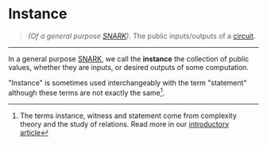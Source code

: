 # Instance
> *(Of a general purpose [SNARK](./snark.md))*. The public inputs/outputs of a [circuit](./circuit.md).
---

In a general purpose [SNARK](./snark.md), we call the **instance** the collection of public values, whether they are inputs, or desired outputs of some computation.

"Instance" is sometimes used interchangeably with the term "statement" although these terms are not exactly the same[^1].

[^1]: The terms instance, witness and statement come from complexity theory and the study of relations. Read more in our [introductory article](../intro_to_zk/what_is_proving.md)